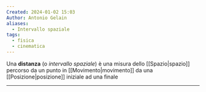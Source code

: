 ```yaml
---
Created: 2024-01-02 15:03
Author: Antonio Gelain
aliases:
  - Intervallo spaziale
tags:
  - fisica
  - cinematica
---
```


Una **distanza** (o *intervallo spaziale*) è una misura dello [[Spazio|spazio]] percorso da un punto in [[Movimento|movimento]] da una [[Posizione|posizione]] iniziale ad una finale

---


